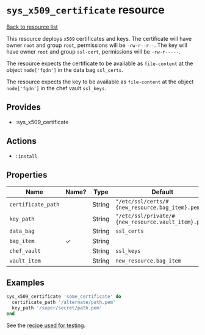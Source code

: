 # `sys_x509_certificate` resource

[Back to resource list](../../README.md#resources)

This resource deploys `x509` certificates and keys. The certificate will have
owner `root` and group `root`, permissions will be `-rw-r--r--`.  The
key will have owner `root` and group `ssl-cert`, permissions will be
`-rw-r-----`.

The resource expects the certificate to be available as `file-content`
at the object `node['fqdn']` in the data bag `ssl_certs`.

The resource expects the key to be available as `file-content` at the
object `node['fqdn']` in the chef vault `ssl_keys`.

## Provides

- :sys_x509_certificate

## Actions

- `:install`

## Properties

| Name               | Name? | Type   | Default                                         |
| ----               | ----- | ----   | -------                                         |
| `certificate_path` |       | String | `"/etc/ssl/certs/#{new_resource.bag_item}.pem"` |
| `key_path`         |       | String | `"/etc/ssl/private/#{new_resource.vault_item}.pem"` |
| `data_bag`         |       | String | `ssl_certs`                                     |
| `bag_item`         | ✓     | String |                                                 |
| `chef_vault`       |       | String | `ssl_keys`                                      |
| `vault_item`  |       | String | `new_resource.bag_item`                         |


## Examples

```ruby
sys_x509_certificate 'some_certificate' do
  certificate_path '/alternate/path.pem'
  key_path '/super/secret/path.pem'
end
```

See the [recipe used for testing](../../test/fixtures/cookbooks/x509-test/recipes/default.rb).

